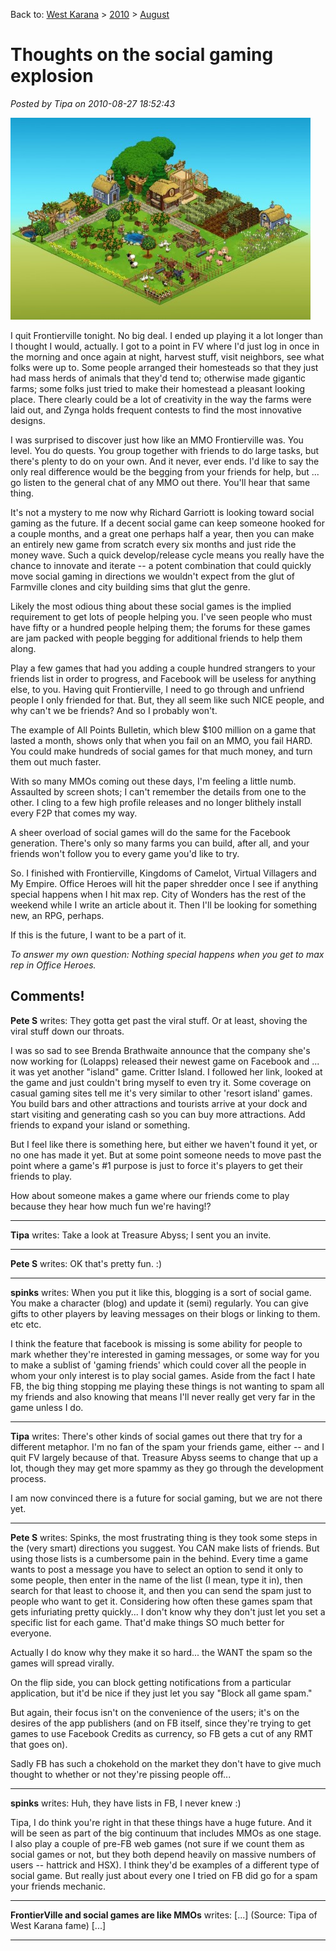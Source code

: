 Back to: [West Karana](/posts/westkarana.md) > [2010](/posts/2010/westkarana.md) > [August](./westkarana.md)
# Thoughts on the social gaming explosion

*Posted by Tipa on 2010-08-27 18:52:43*

[![](../../../uploads/2010/08/fv-480x323.jpg "My Ex-Frontierville homestead")](../../../uploads/2010/08/fv.jpg)

I quit Frontierville tonight. No big deal. I ended up playing it a lot longer than I thought I would, actually. I got to a point in FV where I'd just log in once in the morning and once again at night, harvest stuff, visit neighbors, see what folks were up to. Some people arranged their homesteads so that they just had mass herds of animals that they'd tend to; otherwise made gigantic farms; some folks just tried to make their homestead a pleasant looking place. There clearly could be a lot of creativity in the way the farms were laid out, and Zynga holds frequent contests to find the most innovative designs.

I was surprised to discover just how like an MMO Frontierville was. You level. You do quests. You group together with friends to do large tasks, but there's plenty to do on your own. And it never, ever ends. I'd like to say the only real difference would be the begging from your friends for help, but ... go listen to the general chat of any MMO out there. You'll hear that same thing.

It's not a mystery to me now why Richard Garriott is looking toward social gaming as the future. If a decent social game can keep someone hooked for a couple months, and a great one perhaps half a year, then you can make an entirely new game from scratch every six months and just ride the money wave. Such a quick develop/release cycle means you really have the chance to innovate and iterate -- a potent combination that could quickly move social gaming in directions we wouldn't expect from the glut of Farmville clones and city building sims that glut the genre.

Likely the most odious thing about these social games is the implied requirement to get lots of people helping you. I've seen people who must have fifty or a hundred people helping them; the forums for these games are jam packed with people begging for additional friends to help them along.

Play a few games that had you adding a couple hundred strangers to your friends list in order to progress, and Facebook will be useless for anything else, to you. Having quit Frontierville, I need to go through and unfriend people I only friended for that. But, they all seem like such NICE people, and why can't we be friends? And so I probably won't.

The example of All Points Bulletin, which blew $100 million on a game that lasted a month, shows only that when you fail on an MMO, you fail HARD. You could make hundreds of social games for that much money, and turn them out much faster.

With so many MMOs coming out these days, I'm feeling a little numb. Assaulted by screen shots; I can't remember the details from one to the other. I cling to a few high profile releases and no longer blithely install every F2P that comes my way.

A sheer overload of social games will do the same for the Facebook generation. There's only so many farms you can build, after all, and your friends won't follow you to every game you'd like to try.

So. I finished with Frontierville, Kingdoms of Camelot, Virtual Villagers and My Empire. Office Heroes will hit the paper shredder once I see if anything special happens when I hit max rep. City of Wonders has the rest of the weekend while I write an article about it. Then I'll be looking for something new, an RPG, perhaps.

If this is the future, I want to be a part of it.

*To answer my own question: Nothing special happens when you get to max rep in Office Heroes.*
## Comments!

**Pete S** writes: They gotta get past the viral stuff. Or at least, shoving the viral stuff down our throats.

I was so sad to see Brenda Brathwaite announce that the company she's now working for (Lolapps) released their newest game on Facebook and ... it was yet another "island" game. Critter Island. I followed her link, looked at the game and just couldn't bring myself to even try it. Some coverage on casual gaming sites tell me it's very similar to other 'resort island' games. You build bars and other attractions and tourists arrive at your dock and start visiting and generating cash so you can buy more attractions. Add friends to expand your island or something.

But I feel like there is something here, but either we haven't found it yet, or no one has made it yet. But at some point someone needs to move past the point where a game's #1 purpose is just to force it's players to get their friends to play.

How about someone makes a game where our friends come to play because they hear how much fun we're having!?

---

**Tipa** writes: Take a look at Treasure Abyss; I sent you an invite.

---

**Pete S** writes: OK that's pretty fun. :)

---

**spinks** writes: When you put it like this, blogging is a sort of social game. You make a character (blog) and update it (semi) regularly. You can give gifts to other players by leaving messages on their blogs or linking to them. etc etc.


I think the feature that facebook is missing is some ability for people to mark whether they're interested in gaming messages, or some way for you to make a sublist of 'gaming friends' which could cover all the people in whom your only interest is to play social games. Aside from the fact I hate FB, the big thing stopping me playing these things is not wanting to spam all my friends and also knowing that means I'll never really get very far in the game unless I do.

---

**Tipa** writes: There's other kinds of social games out there that try for a different metaphor. I'm no fan of the spam your friends game, either -- and I quit FV largely because of that. Treasure Abyss seems to change that up a lot, though they may get more spammy as they go through the development process. 

I am now convinced there is a future for social gaming, but we are not there yet.

---

**Pete S** writes: Spinks, the most frustrating thing is they took some steps in the (very smart) directions you suggest. You CAN make lists of friends. But using those lists is a cumbersome pain in the behind. Every time a game wants to post a message you have to select an option to send it only to some people, then enter in the name of the list (I mean, type it in), then search for that least to choose it, and then you can send the spam just to people who want to get it. Considering how often these games spam that gets infuriating pretty quickly... I don't know why they don't just let you set a specific list for each game. That'd make things SO much better for everyone.

Actually I do know why they make it so hard... the WANT the spam so the games will spread virally.

On the flip side, you can block getting notifications from a particular application, but it'd be nice if they just let you say "Block all game spam."

But again, their focus isn't on the convenience of the users; it's on the desires of the app publishers (and on FB itself, since they're trying to get games to use Facebook Credits as currency, so FB gets a cut of any RMT that goes on).

Sadly FB has such a chokehold on the market they don't have to give much thought to whether or not they're pissing people off...

---

**spinks** writes: Huh, they have lists in FB, I never knew :)

Tipa, I do think you're right in that these things have a huge future. And it will be seen as part of the big continuum that includes MMOs as one stage. I also play a couple of pre-FB web games (not sure if we count them as social games or not, but they both depend heavily on massive numbers of users -- hattrick and HSX). I think they'd be examples of a different type of social game. But really just about every one I tried on FB did go for a spam your friends mechanic.

---

**FrontierVille and social games are like MMOs** writes: [...] (Source: Tipa of West Karana fame) [...]

---

